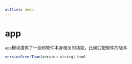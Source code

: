 ```yaml
---
outline: deep
---
```


# app

`app`模块提供了一些和软件本身相关的功能，比如匹配软件的版本

```js
versionGreetThan(version string) bool 
```


